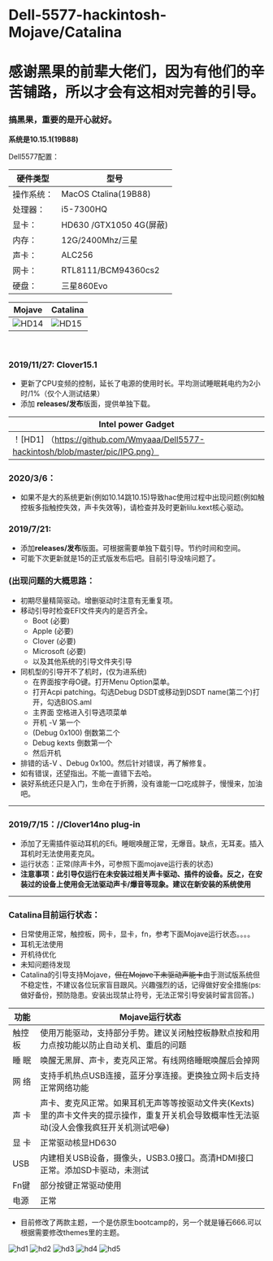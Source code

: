 # Dell-5577-hackintosh-Mojave/Catalina
# 感谢黑果的前辈大佬们，因为有他们的辛苦铺路，所以才会有这相对完善的引导。 
### 搞黑果，重要的是开心就好。

**系统是10.15.1(19B88)**</p>
Dell5577配置： 

|硬件类型|型号|
|---- | ----- |
|操作系统：|MacOS Ctalina(19B88)|
|处理器：|i5-7300HQ|
|显卡：|HD630 /GTX1050 4G(屏蔽)|
|内存：|12G/2400Mhz/三星|
|声卡：|ALC256|
|网卡：|RTL8111/BCM94360cs2|
|硬盘：|三星860Evo|

|Mojave|Catalina|
|--|--|
|![HD14](https://github.com/Wmyaaa/Dell5577-hackintosh-clover/blob/master/pic/download.jpg)|![HD15](https://github.com/Wmyaaa/Dell5577-hackintosh-clover/blob/master/pic/download-1.jpg)|
</br>


### 2019/11/27:  Clover15.1
* 更新了CPU变频的控制，延长了电源的使用时长。平均测试睡眠耗电约为2小时/1%（仅个人测试结果）
* 添加 **releases/发布**版面，提供单独下载。

|Intel power Gadget|
| ----- |
| ！[HD1] （https://github.com/Wmyaaa/Dell5577-hackintosh/blob/master/pic/IPG.png） |
### 2020/3/6：
* 如果不是大的系统更新(例如10.14跳10.15)导致hac使用过程中出现问题(例如触控板多指触控失效，声卡失效等)，请检查并及时更新lilu.kext核心驱动。


### 2019/7/21:

* 添加**releases/发布**版面。可根据需要单独下载引导。节约时间和空间。
* 可能下次更新就是15的正式版发布后吧。目前引导没啥问题了。
### (出现问题的大概思路：
* 初期尽量精简驱动。增删驱动时注意有无重复项。
* 移动引导时检查EFI文件夹内的是否齐全。
    * Boot      (必要) 
    * Apple     (必要)
    * Clover    (必要)
    * Microsoft (必要)
    * 以及其他系统的引导文件夹引导
* 同机型的引导开不了机时，(仅为进系统)
  * 在界面按字母O键。打开Menu Option菜单。
  * 打开Acpi patching。勾选Debug DSDT或移动到DSDT name(第二个)打开，勾选BIOS.aml
  * 主界面 空格进入引导选项菜单
  * 开机 -V         第一个   
  * (Debug 0x100)  倒数第二个
  * Debug kexts    倒数第一个
  * 然后开机
* 排错的话-V 、Debug 0x100。然后针对错误，再了解修复。
* 如有错误，还望指出。不能一直错下去哈。
* 装好系统还只是入门，生命在于折腾，没有谁能一口吃成胖子，慢慢来，加油吧。

---------------------

### 2019/7/15：//Clover14no plug-in<br>
* 添加了无需插件驱动耳机的Efi。睡眠唤醒正常，无爆音。缺点，无耳麦。插入耳机时无法使用麦克风。
* 运行状态：正常(除声卡外，可参照下面mojave运行表的状态)
* **注意事项：此引导仅运行在未安装过相关声卡驱动、插件的设备。反之，在安装过的设备上使用会无法驱动声卡/爆音等现象。建议在新安装的系统使用**

---------------------

### Catalina目前运行状态：<br>
* 日常使用正常，触控板，网卡，显卡，fn，参考下面Mojave运行状态。。。。
* 耳机无法使用
* 开机待优化
* 未知问题待发现
* Catalina的引导支持Mojave，~~但在Mojave下未驱动声能卡~~由于测试版系统但不稳定性，不建议各位玩家盲目跟风。兴趣强烈的话，记得做好安全措施(ps:做好备份，预防隐患。安装出现禁止符号，无法正常引导安装时留言回答。)


|功能|Mojave运行状态|
|--|--|
|触控板|使用万能驱动，支持部分手势。建议关闭触控板静默点按和用力点按功能以防止自动关机、重启的问题|
|睡 眠|唤醒无黑屏、声卡，麦克风正常。有线网络睡眠唤醒后会掉网|
|网 络|支持手机热点USB连接，蓝牙分享连接。更换独立网卡后支持正常网络功能|
|声 卡|声卡、麦克风正常。如果耳机无声等等按驱动文件夹(Kexts)里的声卡文件夹的提示操作，重复开关机会导致概率性无法驱动(没人会像我疯狂开关机测试吧😂)|
|显 卡|正常驱动核显HD630|
|USB|内建相关USB设备，摄像头，USB3.0接口。高清HDMI接口正常。添加SD卡驱动，未测试|
|Fn键|部分按键正常驱动使用|
|电源|正常|



* 目前修改了两款主题，一个是仿原生bootcamp的，另一个就是锤石666.可以根据需要修改themes里的主题。

![hd1](https://github.com/Wmyaaa/Dell5577-hackintosh-clover/blob/master/pic/%E5%B1%8F%E5%B9%95%E5%BF%AB%E7%85%A7%202019-04-16%20%E4%B8%8B%E5%8D%888.06.56.png)
![hd2](https://github.com/Wmyaaa/Dell5577-hackintosh-clover/blob/master/pic/屏幕快照%202019-04-16%20下午8.07.55.png)
![hd3](https://github.com/Wmyaaa/Dell5577-hackintosh-clover/blob/master/pic/屏幕快照%202019-04-16%20下午8.08.16.png)
![hd4](https://github.com/Wmyaaa/Dell5577-hackintosh-clover/blob/master/pic/screenshot6.png)
![hd5](https://github.com/Wmyaaa/Dell5577-hackintosh-clover/blob/master/pic/screenshot0.png)
